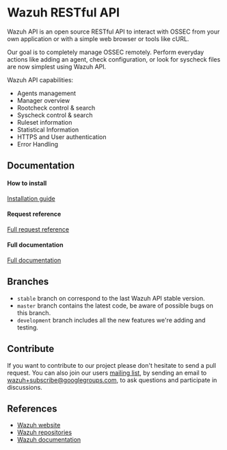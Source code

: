 # Wazuh RESTful API

Wazuh API is an open source RESTful API to interact with OSSEC from your own application or with a simple web browser or tools like cURL.

Our goal is to completely manage OSSEC remotely. Perform everyday actions like adding an agent, check configuration, or look for syscheck files are now simplest using Wazuh API.

Wazuh API capabilities:

- Agents management
- Manager overview
- Rootcheck control & search
- Syscheck control & search
- Ruleset information
- Statistical Information
- HTTPS and User authentication
- Error Handling

## Documentation

#### How to install

[Installation guide](http://documentation.wazuh.com/en/latest/ossec_api.html#installation)

#### Request reference

[Full request reference](http://documentation.wazuh.com/en/latest/ossec_api.html#request-list)

#### Full documentation

[Full documentation](http://documentation.wazuh.com/en/latest/ossec_api.html)

## Branches

* `stable` branch on correspond to the last Wazuh API stable version.
* `master` branch contains the latest code, be aware of possible bugs on this branch.
* `development` branch includes all the new features we're adding and testing.

## Contribute

If you want to contribute to our project please don't hesitate to send a pull request. You can also join our users [mailing list](https://groups.google.com/d/forum/wazuh), by sending an email to [wazuh+subscribe@googlegroups.com](mailto:wazuh+subscribe@googlegroups.com), to ask questions and participate in discussions.


## References

* [Wazuh website](http://wazuh.com)
* [Wazuh repositories](http://github.com/wazuh)
* [Wazuh documentation](http://documentation.wazuh.com)
